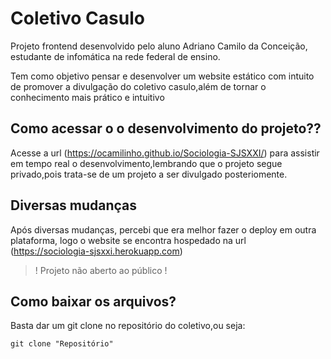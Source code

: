 # Coletivo Casulo

Projeto frontend desenvolvido pelo aluno Adriano Camilo da Conceição, estudante de infomática na rede federal de ensino.

Tem como objetivo pensar e desenvolver um website estático com intuito de promover a divulgação do coletivo casulo,além de tornar o conhecimento mais prático e intuitivo


## Como acessar o o desenvolvimento do projeto??

Acesse a url (https://ocamilinho.github.io/Sociologia-SJSXXI/) para assistir em tempo real o desenvolvimento,lembrando que o projeto segue privado,pois trata-se de um projeto a ser divulgado posteriomente.

## Diversas mudanças
Após diversas mudanças, percebi que era melhor fazer o deploy em outra plataforma, logo o website se encontra hospedado na url (https://sociologia-sjsxxi.herokuapp.com)

> ! Projeto não aberto ao público !

## Como baixar os arquivos?

Basta dar um git clone no repositório do coletivo,ou seja:

```git
git clone "Repositório"
```

